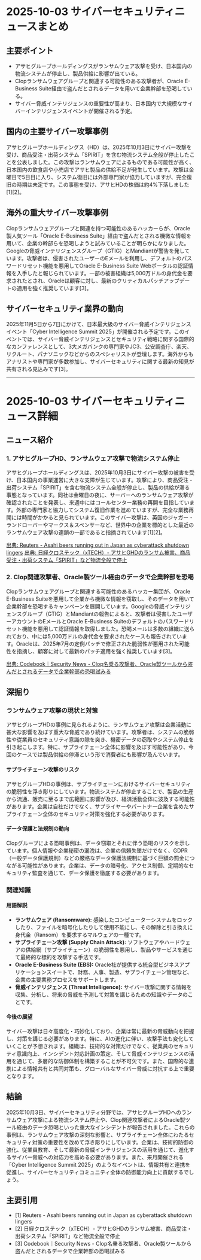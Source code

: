 # 2025-10-03 サイバーセキュリティニュースまとめ

## 主要ポイント

*   アサヒグループホールディングスがランサムウェア攻撃を受け、日本国内の物流システムが停止し、製品供給に影響が出ている。
*   Clopランサムウェアグループと関連する可能性のある攻撃者が、Oracle E-Business Suite経由で盗んだとされるデータを用いて企業幹部を恐喝している。
*   サイバー脅威インテリジェンスの重要性が高まり、日本国内で大規模なサイバーインテリジェンスイベントが開催される予定。

## 国内の主要サイバー攻撃事例

アサヒグループホールディングス（HD）は、2025年10月3日にサイバー攻撃を受け、商品受注・出荷システム「SPIRIT」を含む物流システム全般が停止したことを公表しました。この攻撃はランサムウェアによるものである可能性が高く、日本国内の飲食店や小売店でアサヒ製品の供給不足が発生しています。攻撃は金曜日で5日目に入り、システム復旧には外部専門家が協力していますが、完全復旧の時期は未定です。この事態を受け、アサヒHDの株価は約4%下落しました[1][2]。

## 海外の重大サイバー攻撃事例

Clopランサムウェアグループと関連を持つ可能性のあるハッカーらが、Oracle製人気ツール「Oracle E-Business Suite」経由で盗んだとされる機微な情報を用いて、企業の幹部らを恐喝しようと試みていることが明らかになりました。Googleの脅威インテリジェンスグループ（GTIG）とMandiantが警告を発しています。攻撃者は、侵害されたユーザーのEメールを利用し、デフォルトのパスワードリセット機能を悪用してOracle E-Business Suite Webポータルの認証情報を入手したと報じられています。一部の被害組織は5,000万ドルの身代金を要求されたとされ、Oracleは顧客に対し、最新のクリティカルパッチアップデートの適用を強く推奨しています[3]。

## サイバーセキュリティ業界の動向

2025年11月5日から7日にかけて、日本最大級のサイバー脅威インテリジェンスイベント「Cyber Intelligence Summit 2025」が開催される予定です。このイベントでは、サイバー脅威インテリジェンスとセキュリティ戦略に関する国際的なカンファレンスとして、3大メガバンクの専門家やJC3、公安調査庁、楽天、リクルート、パナソニックなどからのスペシャリストが登壇します。海外からもアナリストや専門家が多数参加し、サイバーセキュリティに関する最新の知見が共有される見込みです[3]。

---

# 2025-10-03 サイバーセキュリティニュース詳細

## ニュース紹介

### 1. アサヒグループHD、ランサムウェア攻撃で物流システム停止

アサヒグループホールディングスは、2025年10月3日にサイバー攻撃の被害を受け、日本国内の事業運営に大きな支障が生じています。攻撃により、商品受注・出荷システム「SPIRIT」を含む物流システム全般が停止し、製品の供給が滞る事態となっています。同社は金曜日の夜に、サーバーへのランサムウェア攻撃が確認されたことを発表し、来週中にはコールセンター業務の再開を目指しています。外部の専門家と協力してシステム復旧作業を進めていますが、完全な業務再開には時間がかかると見られています。このサイバー攻撃は、英国のジャガー・ランドローバーやマークス＆スペンサーなど、世界中の企業を標的とした最近のランサムウェア攻撃の連鎖の一部であると指摘されています[1][2]。

[出典: Reuters - Asahi beers running out in Japan as cyberattack shutdown lingers](https://www.reuters.com/technology/tapped-out-asahi-beers-running-dry-japan-cyberattack-shutdown-lingers-2025-10-03/)
[出典: 日経クロステック（xTECH）- アサヒGHDのランサム被害、商品受注・出荷システム「SPIRIT」など物流全般で停止](https://xtech.nikkei.com/theme/security/)

### 2. Clop関連攻撃者、Oracle製ツール経由のデータで企業幹部を恐喝

Clopランサムウェアグループと関連する可能性のあるハッカー集団が、Oracle E-Business Suiteを悪用して企業から機微な情報を窃取し、そのデータを用いて企業幹部を恐喝するキャンペーンを展開しています。Googleの脅威インテリジェンスグループ（GTIG）とMandiantの報告によると、攻撃者は侵害したユーザーアカウントのEメールとOracle E-Business Suiteのデフォルトのパスワードリセット機能を悪用して認証情報を取得しました。恐喝メールは多数の組織に送られており、中には5,000万ドルの身代金を要求されたケースも報告されています。Oracleは、2025年7月の定例パッチで修正された脆弱性が悪用された可能性を指摘し、顧客に対して最新のパッチ適用を強く推奨しています[3]。

[出典: Codebook｜Security News - Clop名乗る攻撃者、Oracle製ツールから盗んだとされるデータで企業幹部の恐喝試みる](https://codebook.machinarecord.com/threatreport/silobreaker-cyber-alert/41245/)

## 深掘り

### ランサムウェア攻撃の現状と対策

アサヒグループHDの事例に見られるように、ランサムウェア攻撃は企業活動に甚大な影響を及ぼす重大な脅威であり続けています。攻撃者は、システムの脆弱性や従業員のセキュリティ意識の隙を突き、機密データの窃取やシステム停止を引き起こします。特に、サプライチェーン全体に影響を及ぼす可能性があり、今回のケースでは製品供給の停滞という形で消費者にも影響が及んでいます。

#### サプライチェーン攻撃のリスク

アサヒグループHDの事例は、サプライチェーンにおけるサイバーセキュリティの脆弱性を浮き彫りにしています。物流システムが停止することで、製品の生産から流通、販売に至るまで広範囲に影響が及び、経済活動全体に波及する可能性があります。企業は自社だけでなく、サプライヤーやパートナー企業を含めたサプライチェーン全体のセキュリティ対策を強化する必要があります。

#### データ保護と法規制の動向

Clopグループによる恐喝事例は、データ窃取とそれに伴う恐喝のリスクを示しています。個人情報や企業秘密の漏洩は、企業の信頼失墜だけでなく、GDPR（一般データ保護規則）などの厳格なデータ保護法規制に基づく巨額の罰金につながる可能性があります。企業は、データの暗号化、アクセス制御、定期的なセキュリティ監査を通じて、データ保護を徹底する必要があります。

### 関連知識

#### 用語解説

*   **ランサムウェア (Ransomware):** 感染したコンピューターシステムをロックしたり、ファイルを暗号化したりして使用不能にし、その解除と引き換えに身代金（Ransom）を要求するマルウェアの一種です。
*   **サプライチェーン攻撃 (Supply Chain Attack):** ソフトウェアやハードウェアの供給網（サプライチェーン）の脆弱性を悪用し、製品やサービスを通じて最終的な標的を攻撃する手法です。
*   **Oracle E-Business Suite (EBS):** Oracle社が提供する統合型ビジネスアプリケーションスイートで、財務、人事、製造、サプライチェーン管理など、企業の主要業務プロセスをサポートします。
*   **脅威インテリジェンス (Threat Intelligence):** サイバー攻撃に関する情報を収集、分析し、将来の脅威を予測して対策を講じるための知識やデータのことです。

#### 今後の展望

サイバー攻撃は日々高度化・巧妙化しており、企業は常に最新の脅威動向を把握し、対策を講じる必要があります。特に、AIの進化に伴い、攻撃手法も変化していくことが予想されます。組織は、技術的な対策だけでなく、従業員のセキュリティ意識向上、インシデント対応計画の策定、そして脅威インテリジェンスの活用を通じて、多層的な防御体制を構築することが不可欠です。また、国際的な連携による情報共有と共同対策も、グローバルなサイバー脅威に対抗する上で重要となります。

## 結論

2025年10月3日、サイバーセキュリティ分野では、アサヒグループHDへのランサムウェア攻撃による物流システム停止や、Clop関連攻撃者によるOracle製ツール経由のデータ恐喝といった重大なインシデントが報告されました。これらの事例は、ランサムウェア攻撃の深刻な影響と、サプライチェーン全体にわたるセキュリティ対策の重要性を改めて浮き彫りにしています。企業は、技術的防御の強化、従業員教育、そして最新の脅威インテリジェンスの活用を通じて、進化するサイバー脅威への対応力を高める必要があります。また、来月開催される「Cyber Intelligence Summit 2025」のようなイベントは、情報共有と連携を促進し、サイバーセキュリティコミュニティ全体の防御能力向上に貢献するでしょう。

## 主要引用

*   [1] Reuters - Asahi beers running out in Japan as cyberattack shutdown lingers
*   [2] 日経クロステック（xTECH）- アサヒGHDのランサム被害、商品受注・出荷システム「SPIRIT」など物流全般で停止
*   [3] Codebook｜Security News - Clop名乗る攻撃者、Oracle製ツールから盗んだとされるデータで企業幹部の恐喝試みる

